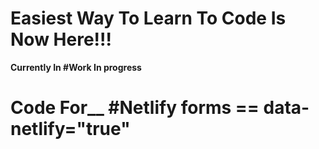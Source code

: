 # Easiest Way To Learn To Code Is Now Here!!!
__Currently In  #Work In progress__


# Code For__ #Netlify __forms__ == **data-netlify="true"**
